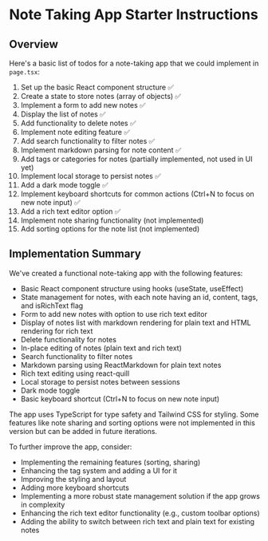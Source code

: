 # Note Taking App Starter Instructions

## Overview

Here's a basic list of todos for a note-taking app that we could implement in `page.tsx`:

1. Set up the basic React component structure ✅
2. Create a state to store notes (array of objects) ✅
3. Implement a form to add new notes ✅
4. Display the list of notes ✅
5. Add functionality to delete notes ✅
6. Implement note editing feature ✅
7. Add search functionality to filter notes ✅
8. Implement markdown parsing for note content ✅
9. Add tags or categories for notes (partially implemented, not used in UI yet)
10. Implement local storage to persist notes ✅
11. Add a dark mode toggle ✅
12. Implement keyboard shortcuts for common actions (Ctrl+N to focus on new note input) ✅
13. Add a rich text editor option ✅
14. Implement note sharing functionality (not implemented)
15. Add sorting options for the note list (not implemented)

## Implementation Summary

We've created a functional note-taking app with the following features:

- Basic React component structure using hooks (useState, useEffect)
- State management for notes, with each note having an id, content, tags, and isRichText flag
- Form to add new notes with option to use rich text editor
- Display of notes list with markdown rendering for plain text and HTML rendering for rich text
- Delete functionality for notes
- In-place editing of notes (plain text and rich text)
- Search functionality to filter notes
- Markdown parsing using ReactMarkdown for plain text notes
- Rich text editing using react-quill
- Local storage to persist notes between sessions
- Dark mode toggle
- Basic keyboard shortcut (Ctrl+N to focus on new note input)

The app uses TypeScript for type safety and Tailwind CSS for styling. Some features like note sharing and sorting options were not implemented in this version but can be added in future iterations.

To further improve the app, consider:

- Implementing the remaining features (sorting, sharing)
- Enhancing the tag system and adding a UI for it
- Improving the styling and layout
- Adding more keyboard shortcuts
- Implementing a more robust state management solution if the app grows in complexity
- Enhancing the rich text editor functionality (e.g., custom toolbar options)
- Adding the ability to switch between rich text and plain text for existing notes
